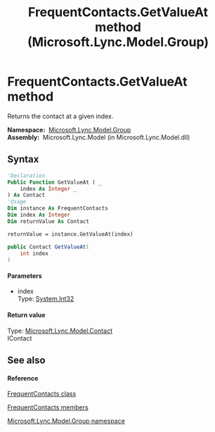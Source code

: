 ﻿---
title: FrequentContacts.GetValueAt method  (Microsoft.Lync.Model.Group)
TOCTitle: 'GetValueAt method '
ms:assetid: M:Microsoft.Lync.Model.Group.FrequentContacts.GetValueAt(System.Int32)_DI_3_UC_OCS14MrefLyncWPF
ms:mtpsurl: https://msdn.microsoft.com/en-us/library/microsoft.lync.model.group.frequentcontacts.getvalueat(v=office.15)
ms:contentKeyID: 48593390
ms.date: 07/28/2014
mtps_version: v=office.15
f1_keywords:
- Microsoft.Lync.Model.Group.FrequentContacts.GetValueAt
dev_langs:
- CSharp
- JScript
- VB
- other
---

# FrequentContacts.GetValueAt method

Returns the contact at a given index.

**Namespace:**  [Microsoft.Lync.Model.Group](microsoft-lync-model-group-namespace_2.md)  
**Assembly:**  Microsoft.Lync.Model (in Microsoft.Lync.Model.dll)

## Syntax

``` vb
'Declaration
Public Function GetValueAt ( _
    index As Integer _
) As Contact
'Usage
Dim instance As FrequentContacts
Dim index As Integer
Dim returnValue As Contact

returnValue = instance.GetValueAt(index)
```

``` csharp
public Contact GetValueAt(
    int index
)
```

#### Parameters

  - index  
    Type: [System.Int32](http://msdn2.microsoft.com/en-us/library/td2s409d)  

#### Return value

Type: [Microsoft.Lync.Model.Contact](contact-class-microsoft-lync-model_2.md)  
IContact  

## See also

#### Reference

[FrequentContacts class](frequentcontacts-class-microsoft-lync-model-group_2.md)

[FrequentContacts members](frequentcontacts-members-microsoft-lync-model-group_2.md)

[Microsoft.Lync.Model.Group namespace](microsoft-lync-model-group-namespace_2.md)

